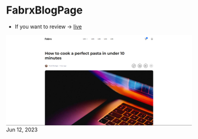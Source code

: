 # FabrxBlogPage

- If you want to review &rarr; [live](https://mertcanoncul0.github.io/FabrxBlogPage/)

<img src='assets/img/fabrx-blog-readme.png'>
Jun 12, 2023
